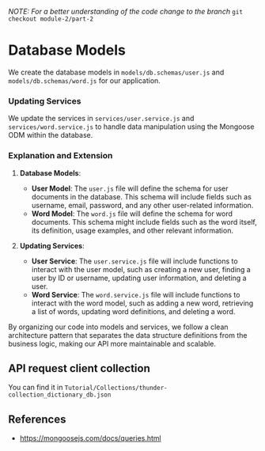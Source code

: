 _NOTE: For a better understanding of the code change to the branch_ `git checkout module-2/part-2`

# Database Models

We create the database models in `models/db.schemas/user.js` and `models/db.schemas/word.js` for our application.

### Updating Services

We update the services in `services/user.service.js` and `services/word.service.js` to handle data manipulation using the Mongoose ODM within the database.

### Explanation and Extension

1. **Database Models**:
   - **User Model**: The `user.js` file will define the schema for user documents in the database. This schema will include fields such as username, email, password, and any other user-related information.
   - **Word Model**: The `word.js` file will define the schema for word documents. This schema might include fields such as the word itself, its definition, usage examples, and other relevant information.

2. **Updating Services**:
   - **User Service**: The `user.service.js` file will include functions to interact with the user model, such as creating a new user, finding a user by ID or username, updating user information, and deleting a user.
   - **Word Service**: The `word.service.js` file will include functions to interact with the word model, such as adding a new word, retrieving a list of words, updating word definitions, and deleting a word.

By organizing our code into models and services, we follow a clean architecture pattern that separates the data structure definitions from the business logic, making our API more maintainable and scalable.

## API request client collection

You can find it in `Tutorial/Collections/thunder-collection_dictionary_db.json`

## References

- https://mongoosejs.com/docs/queries.html